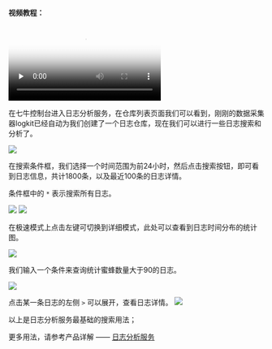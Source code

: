 **视频教程：**

<video id="video" controls="" preload="none" poster="http://onzeipdi1.bkt.clouddn.com/mp4-bg.png">
      <source id="mp4" src="http://docs.qiniucdn.com/logdb.mov" type="video/mp4"></video>

</br>

在七牛控制台进入日志分析服务，在仓库列表页面我们可以看到，刚刚的数据采集器logkit已经自动为我们创建了一个日志仓库，现在我们可以进行一些日志搜索和分析了。

![](http://docs.qiniucdn.com/data_logdb2.png)

在搜索条件框，我们选择一个时间范围为前24小时，然后点击搜索按钮，即可看到日志信息，共计1800条，以及最近100条的日志详情。

条件框中的 `*` 表示搜索所有日志。

![](http://docs.qiniucdn.com/data_logdb1.png)
![](http://docs.qiniucdn.com/data_logdb3.png)

在极速模式上点击左键可切换到详细模式，此处可以查看到日志时间分布的统计图。

![](http://docs.qiniucdn.com/data_logdb4.png)

我们输入一个条件来查询统计蜜蜂数量大于90的日志。

![](http://docs.qiniucdn.com/data_logdb5.png)

点击某一条日志的左侧 `>` 可以展开，查看日志详情。
![](http://docs.qiniucdn.com/data_logdb6.png)

以上是日志分析服务最基础的搜索用法；

更多用法，请参考产品详解 —— [日志分析服务](logdb.md)